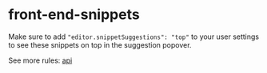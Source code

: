 # front-end-snippets

Make sure to add `"editor.snippetSuggestions": "top"` to your user settings to see these snippets on top in the suggestion popover.

See more rules: [api](./api.md)